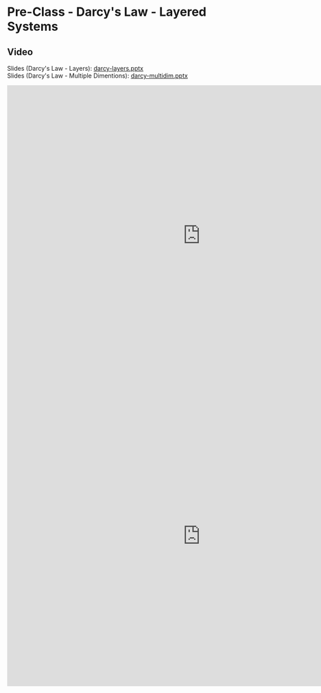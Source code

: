 # Pre-Class - Darcy's Law - Layered Systems



## Video

Slides (Darcy's Law - Layers): [darcy-layers.pptx](darcy-layers.pptx) <br>
Slides (Darcy's Law - Multiple Dimentions): [darcy-multidim.pptx](darcy-multidim.pptx)

<iframe width="900" height="700" src="https://www.youtube.com/embed/T_7dhtpJ_CY?si=zYxqgy3m3BsGMKzZ" title="YouTube 
video player" frameborder="0" allow="accelerometer; autoplay; clipboard-write; encrypted-media; gyroscope; picture-in-picture; web-share" referrerpolicy="strict-origin-when-cross-origin" allowfullscreen></iframe>

<iframe width="900" height="700" src="https://www.youtube.com/embed/LGw9u9PCshU?si=JsaYDRiZ7NJoc1h_" title="YouTube 
video player" frameborder="0" allow="accelerometer; autoplay; clipboard-write; encrypted-media; gyroscope; picture-in-picture; web-share" referrerpolicy="strict-origin-when-cross-origin" allowfullscreen></iframe>